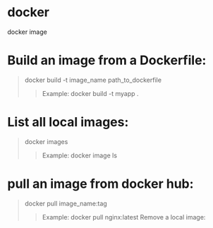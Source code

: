 # docker
docker image
# Build an image from a Dockerfile:
> docker build -t image_name path_to_dockerfile  
  >> Example:
> docker build -t myapp .
# List all local images:
> docker images
 >> Example:
> docker image ls
# pull an image from docker hub:
> docker pull image_name:tag
 >> Example:
> docker pull nginx:latest
Remove a local image:

